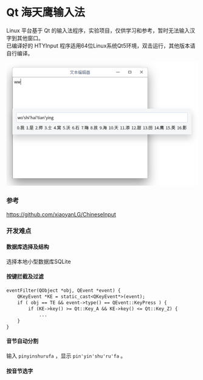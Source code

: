 # Qt 海天鹰输入法
Linux 平台基于 Qt 的输入法程序，实验项目，仅供学习和参考，暂时无法输入汉字到其他窗口。  
已编译好的 HTYInput 程序适用64位Linux系统Qt5环境，双击运行，其他版本请自行编译。  

![alt](preview.png)  

### 参考
https://github.com/xiaoyanLG/ChineseInput
### 开发难点
#### 数据库选择及结构
选择本地小型数据库SQLite
#### 按键拦截及过滤
```
eventFilter(QObject *obj, QEvent *event) {  
	QKeyEvent *KE = static_cast<QKeyEvent*>(event);  
	if ( obj == TE && event->type() == QEvent::KeyPress ) {  
		if (KE->key() >= Qt::Key_A && KE->key() <= Qt::Key_Z) {  
			...
	}  
}
```
#### 音节自动分割
输入 ```pinyinshurufa``` ，显示 ```pin'yin'shu'ru'fa``` 。
#### 按音节选字